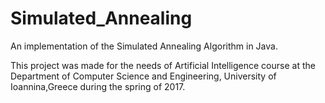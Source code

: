 # Simulated_Annealing
An implementation of the Simulated Annealing Algorithm in Java.

This project was made for the needs of Artificial Intelligence course at the Department of Computer Science and Engineering, University of Ioannina,Greece during the spring of 2017.
